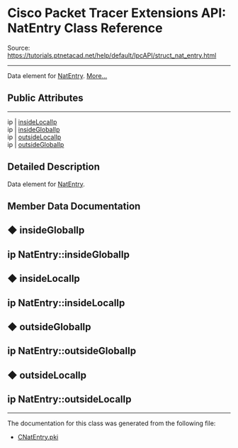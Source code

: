 # Cisco Packet Tracer Extensions API: NatEntry Class Reference

Source: https://tutorials.ptnetacad.net/help/default/IpcAPI/struct_nat_entry.html

---

Data element for [NatEntry](struct_nat_entry.html "Data element for NatEntry."). [More...](struct_nat_entry.html#details)

##  Public Attributes  
  
---  
ip | [insideLocalIp](struct_nat_entry.html#aa492c7c9330bee39b48dc36bb60a3076)  
ip | [insideGlobalIp](struct_nat_entry.html#a227fb39e445f076e8b582c7d228432c8)  
ip | [outsideLocalIp](struct_nat_entry.html#a63af2ec73b240630ab02d7b29cf6ed08)  
ip | [outsideGlobalIp](struct_nat_entry.html#ab27c883d99d2672b2f1e356cf8a20045)  
  
## Detailed Description

Data element for [NatEntry](struct_nat_entry.html "Data element for NatEntry."). 

## Member Data Documentation

## ◆ insideGlobalIp

ip NatEntry::insideGlobalIp  
---  
  
## ◆ insideLocalIp

ip NatEntry::insideLocalIp  
---  
  
## ◆ outsideGlobalIp

ip NatEntry::outsideGlobalIp  
---  
  
## ◆ outsideLocalIp

ip NatEntry::outsideLocalIp  
---  
  
* * *

The documentation for this class was generated from the following file:

  * [CNatEntry.pki](_c_nat_entry_8pki.html)


